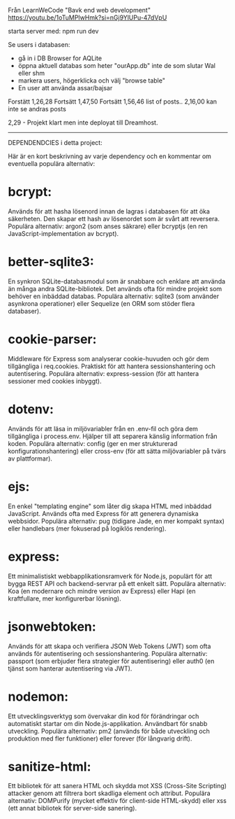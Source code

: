 Från LearnWeCode "Bavk end web development"
https://youtu.be/1oTuMPIwHmk?si=nGj9YlUPu-47dVpU

starta server med: npm run dev

Se users i databasen:

- gå in i DB Browser for AQLite
- öppna aktuell databas som heter "ourApp.db" inte de som slutar Wal eller shm
- markera users, högerklicka och välj "browse table"
- En user att använda assar/bajsar

Forstätt 1,26,28
Fortsätt 1,47,50
Fortsätt 1,56,46 list of posts..
2,16,00 kan inte se andras posts

2,29 - Projekt klart men inte deployat till Dreamhost.

---

DEPENDENDCIES i detta project:

Här är en kort beskrivning av varje dependency och en kommentar om eventuella populära alternativ:

# bcrypt:

Används för att hasha lösenord innan de lagras i databasen för att öka säkerheten. Den skapar ett hash av lösenordet som är svårt att reversera.
Populära alternativ: argon2 (som anses säkrare) eller bcryptjs (en ren JavaScript-implementation av bcrypt).

# better-sqlite3:

En synkron SQLite-databasmodul som är snabbare och enklare att använda än många andra SQLite-bibliotek. Det används ofta för mindre projekt som behöver en inbäddad databas.
Populära alternativ: sqlite3 (som använder asynkrona operationer) eller Sequelize (en ORM som stöder flera databaser).

# cookie-parser:

Middleware för Express som analyserar cookie-huvuden och gör dem tillgängliga i req.cookies. Praktiskt för att hantera sessionshantering och autentisering.
Populära alternativ: express-session (för att hantera sessioner med cookies inbyggt).

# dotenv:

Används för att läsa in miljövariabler från en .env-fil och göra dem tillgängliga i process.env. Hjälper till att separera känslig information från koden.
Populära alternativ: config (ger en mer strukturerad konfigurationshantering) eller cross-env (för att sätta miljövariabler på tvärs av plattformar).

# ejs:

En enkel "templating engine" som låter dig skapa HTML med inbäddad JavaScript. Används ofta med Express för att generera dynamiska webbsidor.
Populära alternativ: pug (tidigare Jade, en mer kompakt syntax) eller handlebars (mer fokuserad på logiklös rendering).

# express:

Ett minimalistiskt webbapplikationsramverk för Node.js, populärt för att bygga REST API
och backend-servrar på ett enkelt sätt.
Populära alternativ: Koa (en modernare och mindre version av Express) eller Hapi (en kraftfullare, mer konfigurerbar lösning).

# jsonwebtoken:

Används för att skapa och verifiera JSON Web Tokens (JWT) som ofta används för autentisering och sessionshantering.
Populära alternativ: passport (som erbjuder flera strategier för autentisering) eller auth0 (en tjänst som hanterar autentisering via JWT).

# nodemon:

Ett utvecklingsverktyg som övervakar din kod för förändringar och automatiskt startar om din Node.js-applikation. Användbart för snabb utveckling.
Populära alternativ: pm2 (används för både utveckling och produktion med fler funktioner) eller forever (för långvarig drift).

# sanitize-html:

Ett bibliotek för att sanera HTML och skydda mot XSS (Cross-Site Scripting) attacker genom att filtrera bort skadliga element och attribut.
Populära alternativ: DOMPurify (mycket effektiv för client-side HTML-skydd) eller xss (ett annat bibliotek för server-side sanering).
